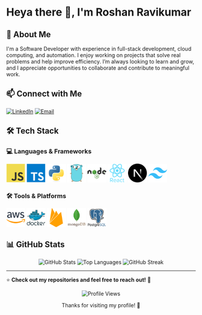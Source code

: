 # Heya there 👋, I'm Roshan Ravikumar

## 🚀 About Me
I'm a Software Developer with experience in full-stack development, cloud computing, and automation. I enjoy working on projects that solve real problems and help improve efficiency. I’m always looking to learn and grow, and I appreciate opportunities to collaborate and contribute to meaningful work.


## 📫 Connect with Me
<p align="left">
  <a href="https://www.linkedin.com/in/ross-r/"><img src="https://img.shields.io/badge/LinkedIn-0A66C2?style=for-the-badge&logo=linkedin&logoColor=white" alt="LinkedIn"></a>
  <a href="mailto:ross.r1116@gmail.com"><img src="https://img.shields.io/badge/Email-D14836?style=for-the-badge&logo=gmail&logoColor=white" alt="Email"></a>
</p>

## 🛠️ Tech Stack
### 💻 Languages & Frameworks
<p align="left">
  <img src="https://raw.githubusercontent.com/devicons/devicon/master/icons/javascript/javascript-original.svg" alt="JavaScript" width="50" height="50"/>
  <img src="https://raw.githubusercontent.com/devicons/devicon/master/icons/typescript/typescript-original.svg" alt="TypeScript" width="50" height="50"/>
  <img src="https://raw.githubusercontent.com/devicons/devicon/master/icons/python/python-original.svg" alt="Python" width="50" height="50"/>
  <img src="https://raw.githubusercontent.com/devicons/devicon/master/icons/go/go-original.svg" alt="Go" width="50" height="50"/>
  <img src="https://raw.githubusercontent.com/devicons/devicon/master/icons/nodejs/nodejs-original-wordmark.svg" alt="Node.js" width="50" height="50"/>
  <img src="https://raw.githubusercontent.com/devicons/devicon/master/icons/react/react-original-wordmark.svg" alt="React" width="50" height="50"/>
  <img src="https://raw.githubusercontent.com/devicons/devicon/master/icons/nextjs/nextjs-original.svg" alt="Next.js" width="50" height="50"/>
  <img src="https://raw.githubusercontent.com/devicons/devicon/master/icons/tailwindcss/tailwindcss-original.svg" alt="Tailwind CSS" width="50" height="50"/>
</p>

### 🛠️ Tools & Platforms
<p align="left">
  <img src="https://raw.githubusercontent.com/devicons/devicon/master/icons/amazonwebservices/amazonwebservices-original-wordmark.svg" alt="AWS" width="50" height="50"/>
  <img src="https://raw.githubusercontent.com/devicons/devicon/master/icons/docker/docker-original-wordmark.svg" alt="Docker" width="50" height="50"/>
  <img src="https://raw.githubusercontent.com/devicons/devicon/master/icons/firebase/firebase-plain.svg" alt="Firebase" width="50" height="50"/>
  <img src="https://raw.githubusercontent.com/devicons/devicon/master/icons/mongodb/mongodb-original-wordmark.svg" alt="MongoDB" width="50" height="50"/>
  <img src="https://raw.githubusercontent.com/devicons/devicon/master/icons/postgresql/postgresql-original-wordmark.svg" alt="PostgreSQL" width="50" height="50"/>
</p>

## 📊 GitHub Stats
<div align="center">
  <img src="https://github-readme-stats.vercel.app/api?username=ross1116&show_icons=true&theme=tokyonight" alt="GitHub Stats" width="54%" />
  <img src="https://github-readme-stats.vercel.app/api/top-langs/?username=ross1116&layout=compact&theme=tokyonight" alt="Top Languages" width="41%" />
  <img src="https://github-readme-streak-stats.herokuapp.com/?user=ross1116&theme=tokyonight" alt="GitHub Streak""/>
</div>



---
⭐ **Check out my repositories and feel free to reach out!** 🚀
<div align="center">
  <img src="https://komarev.com/ghpvc/?username=Ross1116" alt="Profile Views" />
  <p>Thanks for visiting my profile! 🙏</p>
</div>
